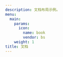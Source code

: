 ```yaml
---
description: 文档布局示例。
menu:
  main:
    params:
      icon:
        name: book
        vendor: bs
    weight: 1
title: 文档
---
```

